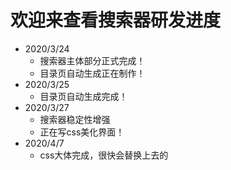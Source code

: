 # 欢迎来查看搜索器研发进度

* 2020/3/24
  * 搜索器主体部分正式完成！
  * 目录页自动生成正在制作！
* 2020/3/25
  * 目录页自动生成完成！
* 2020/3/27
  * 搜索器稳定性增强
  * 正在写css美化界面！
* 2020/4/7
  * css大体完成，很快会替换上去的
